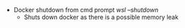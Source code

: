 * Docker shutdown from cmd prompt *wsl –shutdown*  
  * Shuts down docker as there is a possible memory leak